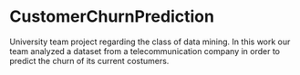 # CustomerChurnPrediction
University team project regarding the class of data mining.
In this work our team analyzed a dataset from a telecommunication company in order to predict the churn of its current costumers.
